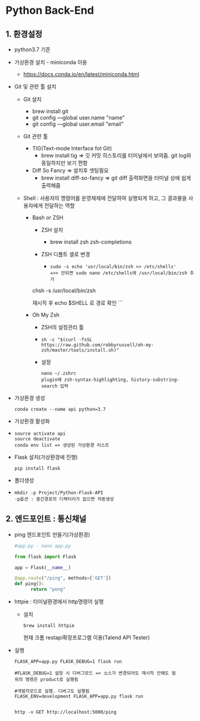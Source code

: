 # Python Back-End

## 1. 환경설정

- python3.7 기준

- 가상환경 설치 - miniconda 이용

  - https://docs.conda.io/en/latest/miniconda.html

- Git 및 관련 툴 설치

  - Git 설치 

    - brew install git
    - git config —global user.name "name"
    - git config —global user.email "email"

  - Git 관련 툴

    - TIG(Text-mode Interface fot Git)
      - brew install tig => 깃 커밋 히스토리를 터미널에서 보여줌. git log와 동일하지만 보기 편함
    - Diff So Fancy => 설치후 셋팅필요
      - brew install diff-so-fancy => git diff 출력화면을 터미널 상에 쉽게 출력해줌

  - Shell : 사용자의 명령어를 운영체제에 전달하여 실행되게 하고, 그 결과물을 사용자에게 전달하는 역할 

    - Bash or ZSH

      - ZSH 설치

        - brew install zsh zsh-completions

      - ZSH 디폴트 셀로 변경

        - ```
          sudo -s echo 'usr/local/bin/zsh >> /etc/shells'
          =>> 안되면 sudo nano /etc/shells에 /usr/local/bin/zsh 추가
          
      chsh -s /usr/local/bin/zsh
          
      재시작 후 echo $SHELL 로 경로 확인
          ```
    
    - Oh My Zsh
    
      - ZSH의 설정관리 툴
      
      - ```
        sh -c "$(curl -fsSL https://raw.github.com/robbyrussell/oh-my-zsh/master/tools/install.sh)"
        ```
      
      - 설정
      
        ```
        nano ~/.zshrc
        plugin에 zsh-syntax-highlighting, history-substring-search 입력
        ```
  
- 가상환경 생성

  ```
  conda create --name api python=3.7
  ```

- 가상환경 활성화

- ```
  source activate api
  source deactivate
  conda env list => 생성된 가상환경 리스트
  ```

- Flask 설치(가상환경에 진행)

  ```
  pip install flask
  ```

- 폴더생성

- ```
  mkdir -p Project/Python-Flask-API
  -p옵션 : 중간경로의 디렉터리가 없으면 자동생성
  ```

## 2. 엔드포인트 : 통신채널

- ping 엔드포인트 만들기(가상환경)

  ```python
  #app.py - nano app.py
  
  from flask import Flask
  
  app = Flask(__name__)
  
  @app.route("/ping", methods=['GET'])
  def ping():
    	return "pong"
  ```

- httpie : 터미널환경에서 http명령어 실행

  - 설치 

    ```
    brew install httpie
    ```

    현재 크롬 restapi확장프로그램 이용(Talend API Tester)

- 실행

  ```
  FLASK_APP=app.py FLASK_DEBUG=1 flask run
  
  #FLASK_DEBUG=1 설정 시 디버그모드 => 소스가 변경되어도 재시작 안해도 됨
  위의 명령은 product로 실행됨
  
  #개발자모드로 실행. 디버그도 실행됨
  FLASK_ENV=development FLASK_APP=app.py flask run
  
  
  http -v GET http://localhost:5000/ping
  ```

  